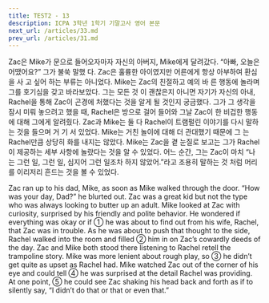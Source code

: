 ```yaml
---
title: TEST2 - 13
description: ICPA 3학년 1학기 기말고사 영어 본문
next_url: /articles/33.md
prev_url: /articles/31.md
---
```


Zac은 Mike가 문으로 들어오자마자 자신의 아버지, Mike에게 달려갔다. “아빠, 오늘은 어땠어요?” 그가 불쑥 말했 다. Zac은 훌륭한 아이였지만 어른에게 항상 아부하여 환심을 사 고 싶어 하는 부류는 아니었다. Mike는 Zac의 친절하고 예의 바 른 행동에 놀라며 그를 호기심을 갖고 바라보았다. 그는 모든 것 이 괜찮은지 아니면 자기가 자신의 아내, Rachel을 통해 Zac이 곤경에 처했다는 것을 알게 될 것인지 궁금했다. 그가 그 생각을 잠시 미뤄 놓으려고 했을 때, Rachel은 방으로 걸어 들어와 그날 Zac이 한 비겁한 행동에 대해 그에게 알려줬다. Zac과 Mike는 둘 다 Rachel이 트램펄린 이야기를 다시 말하는 것을 들으며 거 기 서 있었다. Mike는 거친 놀이에 대해 더 관대했기 때문에 그 는 Rachel만큼 상당히 화를 내지는 않았다. Mike는 Zac을 곁 눈질로 보고는 그가 Rachel이 제공하는 세부 사항에 놀랐다는 것을 알 수 있었다. 어느 순간, 그는 Zac이 마치 “나는 그런 일, 그런 일, 심지어 그런 일조차 하지 않았어.”라고 조용히 말하는 것 처럼 머리를 이리저리 흔드는 것을 볼 수 있었다.

Zac ran up to his dad, Mike, as soon as Mike walked through the door. “How was your day, Dad?” he blurted out. Zac was a great kid but not the type who was always looking to butter up an adult. Mike looked at Zac with curiosity, surprised by his friendly and polite behavior. He wondered if everything was okay or if ① he was about to find out from his wife, Rachel, that Zac was in trouble. As he was about to push that thought to the side, Rachel walked into the room and filled ② him in on Zac’s cowardly deeds of the day. Zac and Mike both stood there listening to Rachel retell the trampoline story. Mike was more lenient about rough play, so ③ he didn’t get quite as upset as Rachel had. Mike watched Zac out of the corner of his eye and could tell ④ he was surprised at the detail Rachel was providing. At one point, ⑤ he could see Zac shaking his head back and forth as if to silently say, “I didn’t do that or that or even that.”
